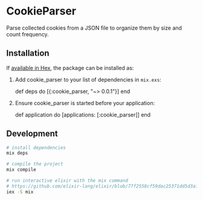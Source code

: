 # CookieParser

Parse collected cookies from a JSON file to organize them by size and count
frequency.
## Installation

If [available in Hex](https://hex.pm/docs/publish), the package can be installed
as:

  1. Add cookie_parser to your list of dependencies in `mix.exs`:

        def deps do
          [{:cookie_parser, "~> 0.0.1"}]
        end

  2. Ensure cookie_parser is started before your application:

        def application do
          [applications: [:cookie_parser]]
        end

## Development
```sh
# install dependencies
mix deps

# compile the project
mix compile

# run interactive elixir with the mix command
# https://github.com/elixir-lang/elixir/blob/77f2558cf59dac25371dd5d3aff7ab7604ca4ac1/bin/elixir#L8
iex -S mix
```

